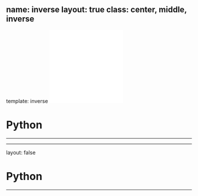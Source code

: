 name: inverse
layout: true
class: center, middle, inverse
---
template: inverse
![reducida](../imagenes/logo_horizontal.png)
# Python
***
---
layout: false
# Python
***
